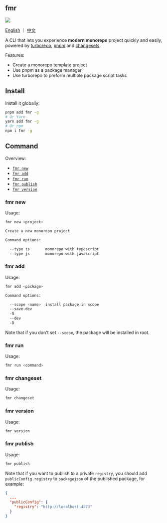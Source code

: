## fmr

<a href="https://www.npmjs.com/package/fmr"><img src="https://img.shields.io/npm/v/fmr"/></a>

[English](https://github.com/WJCHumble/fmr) ｜ [中文](https://github.com/WJCHumble/fmr/blob/main/README-CN.md)

A CLI that lets you experience **modern monorepo** project quickly and easily, powered by [turborepo](https://github.com/vercel/turborepo), [pnpm](https://github.com/pnpm/pnpm) and [changesets](https://github.com/changesets/changesets).

Features:

- Create a monorepo template project
- Use pnpm as a package manager
- Use turborepo to preform multiple package script tasks
## Install

Install it globally:

```bash
pnpm add fmr -g
# Or Yarn
yarn add fmr -g
# Or npm
npm i fmr -g
```
## Command

Overview:

- [`fmr new`](https://github.com/WJCHumble/fmr#fmr-new)
- [`fmr add`](https://github.com/WJCHumble/fmr#fmr-add)
- [`fmr run`](https://github.com/WJCHumble/fmr#fmr-run)
- [`fmr publish`](https://github.com/WJCHumble/fmr#fmr-publish)
- [`fmr version`](https://github.com/WJCHumble/fmr#fmr-version)

### fmr new

Usage:

```bash
fmr new <project>

Create a new monorepo project

Command options:

  --type ts       monorepo with typescript
  --type js       monorepo with javascript
```

### fmr add

Usage:

```bash
fmr add <package>

Command options:

  --scope <name>  install package in scope
  --save-dev
  -S
  --dev
  -D
```

Note that if you don't set `--scope`, the package will be installed in root.

### fmr run

Usage:

```bash
fmr run <command>
```
### fmr changeset

Usage:

```bash
fmr changeset
```

### fmr version

Usage:

```bash
fmr version
```

### fmr publish

Usage:

```bash
fmr publish
```

Note that if you want to publish to a private `registry`, you should add  `publicConfig.registry` to `packagejson` of the published package, for example:

```json
{
  ...
  "publicConfig": {
    "registry": "http://localhost:4873"
  }
}
```
